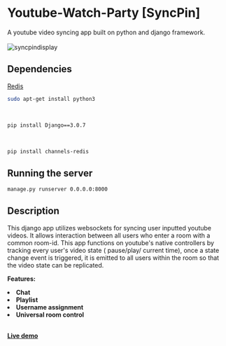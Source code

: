 # Youtube-Watch-Party [SyncPin]

A youtube video syncing app built on python and django framework.
<br><br>
![syncpindisplay](https://user-images.githubusercontent.com/13599606/90090608-5c903980-dd1c-11ea-8cf1-0fa25291e339.jpg)

## Dependencies

[Redis](https://github.com/redis/redis)

```bash
sudo apt-get install python3
```
<br>

```bash
pip install Django==3.0.7
```
<br>

```bash
pip install channels-redis
```


## Running the server 
```bash
manage.py runserver 0.0.0.0:8000
```


## Description
This django app utilizes websockets for syncing user inputted youtube videos. It allows interaction between all users who enter a room with a common room-id. This app functions on youtube's native controllers by tracking every user's video state ( pause/play/ current time), once a state change event is triggered, it is emitted to all users within the room so that the video state can be replicated.

<b>Features:<b>
  <li>Chat</li>
  <li>Playlist</li>
  <li>Username assignment</li>
  <li>Universal room control</li>
  

<br>

<b>[Live demo](https://syncpin.net)<b>
